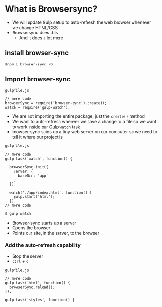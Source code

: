 # What is Browsersync?
* We will update Gulp setup to auto-refresh the web browser whenever we change HTML/CSS
* Browsersync does this
    - And it does a lot more

## install browser-sync
`$npm i browser-sync -D`

## Import browser-sync
`gulpfile.js`

```
// more code
browserSync = require('browser-sync').create();
watch = require('gulp-watch');
```

* We are not importing the entire package, just the `create()` method
* We want to auto-refresh whenver we save a change to a file so we want to work inside our Gulp `watch` task
* browser-sync spins up a tiny web server on our computer so we need to tell it where our project is

`gulpfile.js`

```
// more code
gulp.task('watch', function() {

  browserSync.init({
    server: {
      baseDir: 'app'
    }
  });

  watch('./app/index.html', function() {
    gulp.start('html');
  });
// more code
```

`$ gulp watch`

* Browser-sync starts up a server
* Opens the browser
* Points our site, in the server, to the browser

### Add the auto-refresh capability
* Stop the server
* `ctrl` + `c`

`gulpfile.js`

```
// more code
gulp.task('html', function() {
  browserSync.reload();
});

gulp.task('styles', function() {
```


